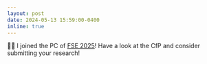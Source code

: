 ```yaml
---
layout: post
date: 2024-05-13 15:59:00-0400
inline: true
---
```


:man_technologist: I joined the PC of [FSE 2025](https://conf.researchr.org/committee/fse-2025/fse-2025-papers-program-committee)! Have a look at the CfP and consider submitting your research!